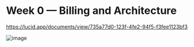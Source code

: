 # Week 0 — Billing and Architecture

https://lucid.app/documents/view/735a77d0-123f-4fe2-94f5-f3fee1123bf3

![image](https://user-images.githubusercontent.com/33642210/219970806-e2f9d353-8672-406d-a082-417d206e5f5d.png)
